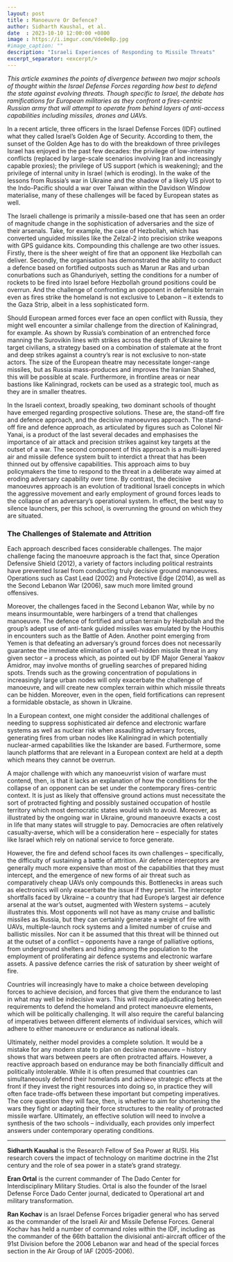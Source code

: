 ```yaml
---
layout: post
title : Manoeuvre Or Defence?
author: Sidharth Kaushal, et al.
date  : 2023-10-10 12:00:00 +0800
image : https://i.imgur.com/Vde0eBp.jpg
#image_caption: ""
description: "Israeli Experiences of Responding to Missile Threats"
excerpt_separator: <excerpt/>
---
```


_This article examines the points of divergence between two major schools of thought within the Israel Defense Forces regarding how best to defend the state against evolving threats._ <excerpt/> _Though specific to Israel, the debate has ramifications for European militaries as they confront a fires-centric Russian army that will attempt to operate from behind layers of anti-access capabilities including missiles, drones and UAVs._

In a recent article, three officers in the Israel Defense Forces (IDF) outlined what they called Israel’s Golden Age of Security. According to them, the sunset of the Golden Age has to do with the breakdown of three privileges Israel has enjoyed in the past few decades: the privilege of low-intensity conflicts (replaced by large-scale scenarios involving Iran and increasingly capable proxies); the privilege of US support (which is weakening); and the privilege of internal unity in Israel (which is eroding). In the wake of the lessons from Russia’s war in Ukraine and the shadow of a likely US pivot to the Indo-Pacific should a war over Taiwan within the Davidson Window materialise, many of these challenges will be faced by European states as well.

The Israeli challenge is primarily a missile-based one that has seen an order of magnitude change in the sophistication of adversaries and the size of their arsenals. Take, for example, the case of Hezbollah, which has converted unguided missiles like the Zelzal-2 into precision strike weapons with GPS guidance kits. Compounding this challenge are two other issues. Firstly, there is the sheer weight of fire that an opponent like Hezbollah can deliver. Secondly, the organisation has demonstrated the ability to conduct a defence based on fortified outposts such as Marun ar Ras and urban conurbations such as Ghanduriyeh, setting the conditions for a number of rockets to be fired into Israel before Hezbollah ground positions could be overrun. And the challenge of confronting an opponent in defensible terrain even as fires strike the homeland is not exclusive to Lebanon – it extends to the Gaza Strip, albeit in a less sophisticated form.

Should European armed forces ever face an open conflict with Russia, they might well encounter a similar challenge from the direction of Kaliningrad, for example. As shown by Russia’s combination of an entrenched force manning the Surovikin lines with strikes across the depth of Ukraine to target civilians, a strategy based on a combination of stalemate at the front and deep strikes against a country’s rear is not exclusive to non-state actors. The size of the European theatre may necessitate longer-range missiles, but as Russia mass-produces and improves the Iranian Shahed, this will be possible at scale. Furthermore, in frontline areas or near bastions like Kaliningrad, rockets can be used as a strategic tool, much as they are in smaller theatres.

In the Israeli context, broadly speaking, two dominant schools of thought have emerged regarding prospective solutions. These are, the stand-off fire and defence approach, and the decisive manoeuvres approach. The stand-off fire and defence approach, as articulated by figures such as Colonel Nir Yanai, is a product of the last several decades and emphasises the importance of air attack and precision strikes against key targets at the outset of a war. The second component of this approach is a multi-layered air and missile defence system built to interdict a threat that has been thinned out by offensive capabilities. This approach aims to buy policymakers the time to respond to the threat in a deliberate way aimed at eroding adversary capability over time. By contrast, the decisive manoeuvres approach is an evolution of traditional Israeli concepts in which the aggressive movement and early employment of ground forces leads to the collapse of an adversary’s operational system. In effect, the best way to silence launchers, per this school, is overrunning the ground on which they are situated.


### The Challenges of Stalemate and Attrition

Each approach described faces considerable challenges. The major challenge facing the manoeuvre approach is the fact that, since Operation Defensive Shield (2012), a variety of factors including political restraints have prevented Israel from conducting truly decisive ground manoeuvres. Operations such as Cast Lead (2002) and Protective Edge (2014), as well as the Second Lebanon War (2006), saw much more limited ground offensives.

Moreover, the challenges faced in the Second Lebanon War, while by no means insurmountable, were harbingers of a trend that challenges manoeuvre. The defence of fortified and urban terrain by Hezbollah and the group’s adept use of anti-tank guided missiles was emulated by the Houthis in encounters such as the Battle of Aden. Another point emerging from Yemen is that defeating an adversary’s ground forces does not necessarily guarantee the immediate elimination of a well-hidden missile threat in any given sector – a process which, as pointed out by IDF Major General Yaakov Amidror, may involve months of gruelling searches of prepared hiding spots. Trends such as the growing concentration of populations in increasingly large urban nodes will only exacerbate the challenge of manoeuvre, and will create new complex terrain within which missile threats can be hidden. Moreover, even in the open, field fortifications can represent a formidable obstacle, as shown in Ukraine.

In a European context, one might consider the additional challenges of needing to suppress sophisticated air defence and electronic warfare systems as well as nuclear risk when assaulting adversary forces, generating fires from urban nodes like Kaliningrad in which potentially nuclear-armed capabilities like the Iskander are based. Furthermore, some launch platforms that are relevant in a European context are held at a depth which means they cannot be overrun.

A major challenge with which any manoeuvrist vision of warfare must contend, then, is that it lacks an explanation of how the conditions for the collapse of an opponent can be set under the contemporary fires-centric context. It is just as likely that offensive ground actions must necessitate the sort of protracted fighting and possibly sustained occupation of hostile territory which most democratic states would wish to avoid. Moreover, as illustrated by the ongoing war in Ukraine, ground manoeuvre exacts a cost in life that many states will struggle to pay. Democracies are often relatively casualty-averse, which will be a consideration here – especially for states like Israel which rely on national service to force generate.

However, the fire and defend school faces its own challenges – specifically, the difficulty of sustaining a battle of attrition. Air defence interceptors are generally much more expensive than most of the capabilities that they must intercept, and the emergence of new forms of air threat such as comparatively cheap UAVs only compounds this. Bottlenecks in areas such as electronics will only exacerbate the issue if they persist. The interceptor shortfalls faced by Ukraine – a country that had Europe’s largest air defence arsenal at the war’s outset, augmented with Western systems – acutely illustrates this. Most opponents will not have as many cruise and ballistic missiles as Russia, but they can certainly generate a weight of fire with UAVs, multiple-launch rock systems and a limited number of cruise and ballistic missiles. Nor can it be assumed that this threat will be thinned out at the outset of a conflict – opponents have a range of palliative options, from underground shelters and hiding among the population to the employment of proliferating air defence systems and electronic warfare assets. A passive defence carries the risk of saturation by sheer weight of fire.

Countries will increasingly have to make a choice between developing forces to achieve decision, and forces that give them the endurance to last in what may well be indecisive wars. This will require adjudicating between requirements to defend the homeland and protect manoeuvre elements, which will be politically challenging. It will also require the careful balancing of imperatives between different elements of individual services, which will adhere to either manoeuvre or endurance as national ideals.

Ultimately, neither model provides a complete solution. It would be a mistake for any modern state to plan on decisive manoeuvre – history shows that wars between peers are often protracted affairs. However, a reactive approach based on endurance may be both financially difficult and politically intolerable. While it is often presumed that countries can simultaneously defend their homelands and achieve strategic effects at the front if they invest the right resources into doing so, in practice they will often face trade-offs between these important but competing imperatives. The core question they will face, then, is whether to aim for shortening the wars they fight or adapting their force structures to the reality of protracted missile warfare. Ultimately, an effective solution will need to involve a synthesis of the two schools – individually, each provides only imperfect answers under contemporary operating conditions.

---

__Sidharth Kaushal__ is the Research Fellow of Sea Power at RUSI. His research covers the impact of technology on maritime doctrine in the 21st century and the role of sea power in a state’s grand strategy.

__Eran Ortal__ is the current commander of The Dado Center for Interdisciplinary Military Studies. Ortal is also the founder of the Israel Defense Force Dado Center journal, dedicated to Operational art and military transformation.

__Ran Kochav__ is an Israel Defense Forces brigadier general who has served as the commander of the Israeli Air and Missile Defense Forces. General Kochav has held a number of command roles within the IDF, including as the commander of the 66th battalion the divisional anti-aircraft officer of the 91st Division before the 2006 Lebanon war and head of the special forces section in the Air Group of IAF (2005-2006).

